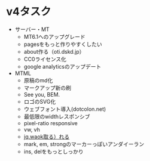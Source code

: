 # v4タスク

+ サーバー・MT
	+ MT6.1へのアップグレード
	+ pagesをもっと作りやすくしたい
	+ about作る（oti.dskd.jp）
	+ CC0ライセンス化
	+ google analyticsのアップデート
+ MTML
	+ 原稿のmd化
	+ マークアップ新の刷
	+ See you, BEM.
	+ ロゴのSVG化
	+ ウェブフォント導入(dotcolon.net)
	+ 最低限のwidthレスポンシブ
	+ pixel-ratio responsive
	+ vw, vh
	+ [jq.waok取る）れる](https://github.com/kotarok/jQuery.waokon/blob/master/waokon.scs)
	+ mark, em, strongのマーカーっぽいアンダイーラン
	+ ins, delをもっとしっかり
